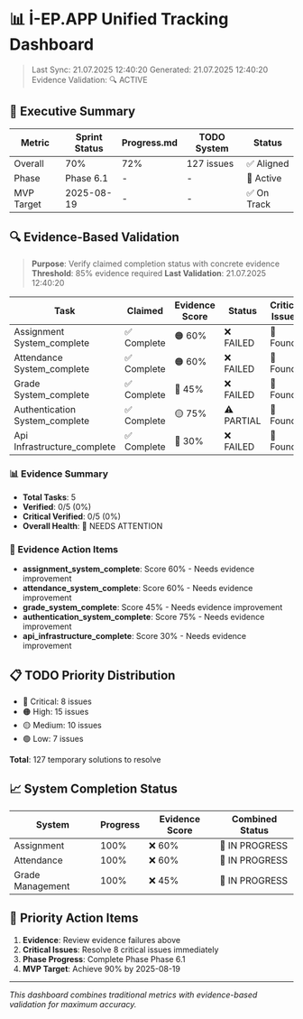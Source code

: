 # 📊 İ-EP.APP Unified Tracking Dashboard

> Last Sync: 21.07.2025 12:40:20
> Generated: 21.07.2025 12:40:20
> Evidence Validation: 🔍 ACTIVE

## 🎯 Executive Summary

| Metric     | Sprint Status | Progress.md | TODO System | Status      |
| ---------- | ------------- | ----------- | ----------- | ----------- |
| Overall    | 70%           | 72%         | 127 issues  | ✅ Aligned  |
| Phase      | Phase 6.1     | -           | -           | 🔄 Active   |
| MVP Target | 2025-08-19    | -           | -           | ✅ On Track |

## 🔍 Evidence-Based Validation

> **Purpose**: Verify claimed completion status with concrete evidence
> **Threshold**: 85% evidence required
> **Last Validation**: 21.07.2025 12:40:20

| Task                           | Claimed     | Evidence Score | Status     | Critical Issues |
| ------------------------------ | ----------- | -------------- | ---------- | --------------- |
| Assignment System_complete     | ✅ Complete | 🟠 60%         | ❌ FAILED  | 🔴 Found        |
| Attendance System_complete     | ✅ Complete | 🟠 60%         | ❌ FAILED  | 🔴 Found        |
| Grade System_complete          | ✅ Complete | 🔴 45%         | ❌ FAILED  | 🔴 Found        |
| Authentication System_complete | ✅ Complete | 🟡 75%         | ⚠️ PARTIAL | 🔴 Found        |
| Api Infrastructure_complete    | ✅ Complete | 🔴 30%         | ❌ FAILED  | 🔴 Found        |

### 📊 Evidence Summary

- **Total Tasks**: 5
- **Verified**: 0/5 (0%)
- **Critical Verified**: 0/5 (0%)
- **Overall Health**: 🔴 NEEDS ATTENTION

### 🚨 Evidence Action Items

- **assignment_system_complete**: Score 60% - Needs evidence improvement
- **attendance_system_complete**: Score 60% - Needs evidence improvement
- **grade_system_complete**: Score 45% - Needs evidence improvement
- **authentication_system_complete**: Score 75% - Needs evidence improvement
- **api_infrastructure_complete**: Score 30% - Needs evidence improvement

## 📋 TODO Priority Distribution

- 🔴 Critical: 8 issues
- 🟠 High: 15 issues
- 🟡 Medium: 10 issues
- 🟢 Low: 7 issues

**Total**: 127 temporary solutions to resolve

## 📈 System Completion Status

| System           | Progress | Evidence Score | Combined Status |
| ---------------- | -------- | -------------- | --------------- |
| Assignment       | 100%     | ❌ 60%         | 🔄 IN PROGRESS  |
| Attendance       | 100%     | ❌ 60%         | 🔄 IN PROGRESS  |
| Grade Management | 100%     | ❌ 45%         | 🔄 IN PROGRESS  |

## 🚨 Priority Action Items

1. **Evidence**: Review evidence failures above
2. **Critical Issues**: Resolve 8 critical issues immediately
3. **Phase Progress**: Complete Phase Phase 6.1
4. **MVP Target**: Achieve 90% by 2025-08-19

---

_This dashboard combines traditional metrics with evidence-based validation for maximum accuracy._
